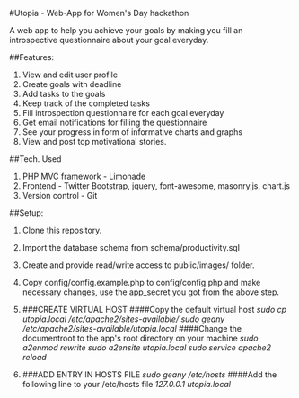 #Utopia - Web-App for Women's Day hackathon

A web app to help you achieve your goals by making you fill an introspective questionnaire about your goal everyday.

##Features:

1. View and edit user profile
2. Create goals with deadline
3. Add tasks to the goals
4. Keep track of the completed tasks
5. Fill introspection questionnaire for each goal everyday
6. Get email notifications for filling the questionnaire
7. See your progress in form of informative charts and graphs
8. View and post top motivational stories.

##Tech. Used

1. PHP MVC framework - Limonade
2. Frontend - Twitter Bootstrap, jquery, font-awesome, masonry.js, chart.js
3. Version control - Git

##Setup:

1. Clone this repository.

2. Import the database schema from schema/productivity.sql

3. Create and provide read/write access to public/images/ folder.

4. Copy config/config.example.php to config/config.php and make necessary changes, use the app_secret you got from the above step.

5. ###CREATE VIRTUAL HOST
	####Copy the default virtual host
	_sudo cp utopia.local /etc/apache2/sites-available/_
	_sudo geany /etc/apache2/sites-available/utopia.local_
	####Change the documentroot to the app's root directory on your machine
	_sudo a2enmod rewrite_
	_sudo a2ensite utopia.local_
	_sudo service apache2 reload_

6. ###ADD ENTRY IN HOSTS FILE
	_sudo geany /etc/hosts_
	####Add the following line to your /etc/hosts file
	_127.0.0.1    utopia.local_

